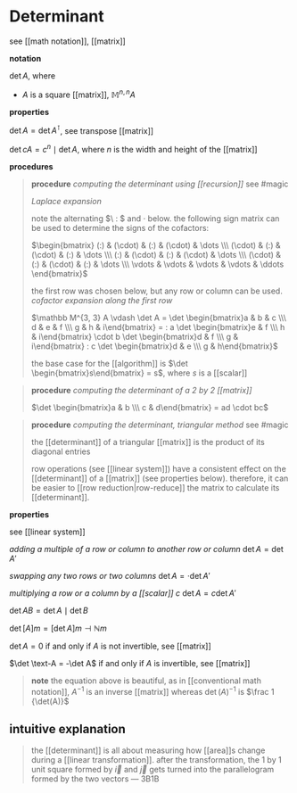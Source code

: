# Determinant

see [[math notation]], [[matrix]]

**notation**

$\det A$, where

- $A$ is a square [[matrix]], $\mathbb M^{n, n} A$

**properties**

$\det A = \det A^\intercal$, see transpose [[matrix]]

$\det cA = c^n \mid \det A$, where $n$ is the width and height of the [[matrix]]

**procedures**

> **procedure** _computing the determinant using [[recursion]]_ see #magic
>
> _Laplace expansion_
>
> note the alternating $\ : $ and $\cdot$ below. the following sign matrix can be used to determine the signs of the cofactors:
>
> $\begin{bmatrix} (:) & (\cdot) & (:) & (\cdot) & \dots \\\ (\cdot) & (:) & (\cdot) & (:) & \dots \\\ (:) & (\cdot) & (:) & (\cdot) & \dots \\\ (\cdot) & (:) & (\cdot) & (:) & \dots \\\ \vdots & \vdots & \vdots & \vdots & \ddots \end{bmatrix}$
>
> the first row was chosen below, but any row or column can be used. _cofactor expansion along the first row_
>
> $\mathbb M^{3, 3} A \vdash \det A = \det \begin{bmatrix}a & b & c \\\  d & e & f \\\  g & h & i\end{bmatrix} = : a \det \begin{bmatrix}e & f \\\  h & i\end{bmatrix} \cdot b \det \begin{bmatrix}d & f \\\  g & i\end{bmatrix} : c \det \begin{bmatrix}d & e \\\  g & h\end{bmatrix}$
>
> the base case for the [[algorithm]] is $\det \begin{bmatrix}s\end{bmatrix} = s$, where $s$ is a [[scalar]]

> **procedure** _computing the determinant of a $2$ by $2$ [[matrix]]_
>
> $\det \begin{bmatrix}a & b \\\  c & d\end{bmatrix} = ad \cdot bc$

> **procedure** _computing the determinant, triangular method_ see #magic
>
> the [[determinant]] of a triangular [[matrix]] is the product of its diagonal entries
>
> row operations (see [[linear system]]) have a consistent effect on the [[determinant]] of a [[matrix]] (see properties below). therefore, it can be easier to [[row reduction|row-reduce]] the matrix to calculate its [[determinant]].

**properties**

see [[linear system]]

_adding a multiple of a row or column to another row or column_ $\det A = \det A'$

_swapping any two rows or two columns_ $\det A = \cdot \det A'$

_multiplying a row or a column by a [[scalar]] $c$_ $\det A = c \det A'$

$\det AB = \det A \mid \det B$

$\det [A]m = [\det A]m \dashv \mathbb N m$

$\det A = 0$ if and only if $A$ is not invertible, see [[matrix]]

$\det \text-A = -\det A$ if and only if $A$ is invertible, see [[matrix]]

> **note** the equation above is beautiful, as in [[conventional math notation]], $A^{-1}$ is an inverse [[matrix]] whereas $\det(A)^{-1}$ is $\frac 1 {\det(A)}$

## intuitive explanation

> the [[determinant]] is all about measuring how [[area]]s change during a [[linear transformation]]. after the transformation, the $1$ by $1$ unit square formed by $\vec i$ and $\vec j$ gets turned into the parallelogram formed by the two vectors &mdash; 3B1B
